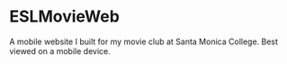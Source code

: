 # ESLMovieWeb
A mobile website I built for my movie club at Santa Monica College. Best viewed on a mobile device.
